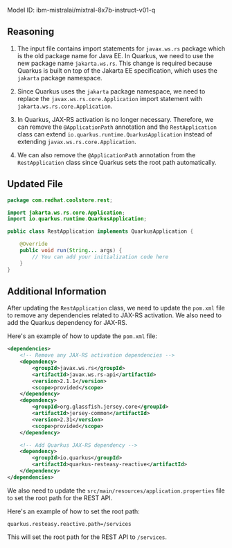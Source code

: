 Model ID: ibm-mistralai/mixtral-8x7b-instruct-v01-q

## Reasoning

1. The input file contains import statements for `javax.ws.rs` package which is the old package name for Java EE. In Quarkus, we need to use the new package name `jakarta.ws.rs`. This change is required because Quarkus is built on top of the Jakarta EE specification, which uses the `jakarta` package namespace.

2. Since Quarkus uses the `jakarta` package namespace, we need to replace the `javax.ws.rs.core.Application` import statement with `jakarta.ws.rs.core.Application`.

3. In Quarkus, JAX-RS activation is no longer necessary. Therefore, we can remove the `@ApplicationPath` annotation and the `RestApplication` class can extend `io.quarkus.runtime.QuarkusApplication` instead of extending `javax.ws.rs.core.Application`.

4. We can also remove the `@ApplicationPath` annotation from the `RestApplication` class since Quarkus sets the root path automatically.

## Updated File

```java
package com.redhat.coolstore.rest;

import jakarta.ws.rs.core.Application;
import io.quarkus.runtime.QuarkusApplication;

public class RestApplication implements QuarkusApplication {

    @Override
    public void run(String... args) {
        // You can add your initialization code here
    }
}
```

## Additional Information

After updating the `RestApplication` class, we need to update the `pom.xml` file to remove any dependencies related to JAX-RS activation. We also need to add the Quarkus dependency for JAX-RS.

Here's an example of how to update the `pom.xml` file:

```xml
<dependencies>
    <!-- Remove any JAX-RS activation dependencies -->
    <dependency>
        <groupId>javax.ws.rs</groupId>
        <artifactId>javax.ws.rs-api</artifactId>
        <version>2.1.1</version>
        <scope>provided</scope>
    </dependency>
    <dependency>
        <groupId>org.glassfish.jersey.core</groupId>
        <artifactId>jersey-common</artifactId>
        <version>2.31</version>
        <scope>provided</scope>
    </dependency>

    <!-- Add Quarkus JAX-RS dependency -->
    <dependency>
        <groupId>io.quarkus</groupId>
        <artifactId>quarkus-resteasy-reactive</artifactId>
    </dependency>
</dependencies>
```

We also need to update the `src/main/resources/application.properties` file to set the root path for the REST API.

Here's an example of how to set the root path:

```
quarkus.resteasy.reactive.path=/services
```

This will set the root path for the REST API to `/services`.